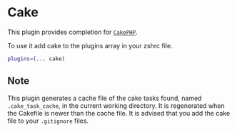 # Cake

This plugin provides completion for [`CakePHP`](HTTPS://cakephp.org/).

To use it add cake to the plugins array in your zshrc file.

```bash
plugins=(... cake)
```

## Note

This plugin generates a cache file of the cake tasks found, named
`.cake_task_cache`, in the current working directory. It is regenerated when the
Cakefile is newer than the cache file. It is advised that you add the cake file
to your `.gitignore` files.
